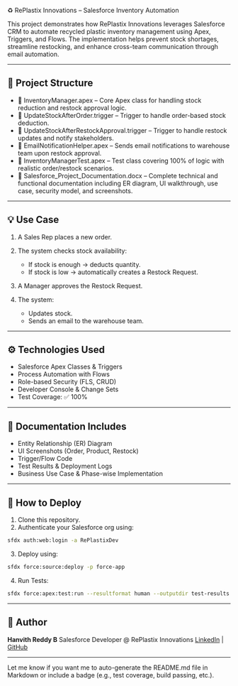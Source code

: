 ♻️ RePlastix Innovations – Salesforce Inventory Automation

This project demonstrates how RePlastix Innovations leverages Salesforce CRM to automate recycled plastic inventory management using Apex, Triggers, and Flows. The implementation helps prevent stock shortages, streamline restocking, and enhance cross-team communication through email automation.

---

## 📁 Project Structure

* 📄 InventoryManager.apex – Core Apex class for handling stock reduction and restock approval logic.
* 📄 UpdateStockAfterOrder.trigger – Trigger to handle order-based stock deduction.
* 📄 UpdateStockAfterRestockApproval.trigger – Trigger to handle restock updates and notify stakeholders.
* 📄 EmailNotificationHelper.apex – Sends email notifications to warehouse team upon restock approval.
* 🧪 InventoryManagerTest.apex – Test class covering 100% of logic with realistic order/restock scenarios.
* 📄 Salesforce\_Project\_Documentation.docx – Complete technical and functional documentation including ER diagram, UI walkthrough, use case, security model, and screenshots.

---

## 💡 Use Case

1. A Sales Rep places a new order.
2. The system checks stock availability:

   * If stock is enough → deducts quantity.
   * If stock is low → automatically creates a Restock Request.
3. A Manager approves the Restock Request.
4. The system:

   * Updates stock.
   * Sends an email to the warehouse team.

---

## ⚙️ Technologies Used

* Salesforce Apex Classes & Triggers
* Process Automation with Flows
* Role-based Security (FLS, CRUD)
* Developer Console & Change Sets
* Test Coverage: ✅ 100%

---

## 📸 Documentation Includes

* Entity Relationship (ER) Diagram
* UI Screenshots (Order, Product, Restock)
* Trigger/Flow Code
* Test Results & Deployment Logs
* Business Use Case & Phase-wise Implementation

---

## 🚀 How to Deploy

1. Clone this repository.
2. Authenticate your Salesforce org using:

```bash
sfdx auth:web:login -a RePlastixDev
```

3. Deploy using:

```bash
sfdx force:source:deploy -p force-app
```

4. Run Tests:

```bash
sfdx force:apex:test:run --resultformat human --outputdir test-results
```

---

## 👤 Author

**Hanvith Reddy B**
Salesforce Developer @ RePlastix Innovations
[LinkedIn](https://www.linkedin.com/in/hanvith-reddy-a67857252/) | [GitHub](https://github.com/hanvith6)

---

Let me know if you want me to auto-generate the README.md file in Markdown or include a badge (e.g., test coverage, build passing, etc.).
